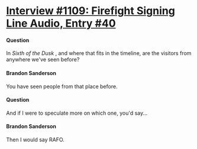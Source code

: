# [Interview #1109: Firefight Signing Line Audio, Entry #40](https://www.theoryland.com/intvmain.php?i=1109#40)

#### Question

In
*Sixth of the Dusk*
, and where that fits in the timeline, are the visitors from anywhere we've seen before?

#### Brandon Sanderson

You have seen people from that place before.

#### Question

And if I were to speculate more on which one, you'd say...

#### Brandon Sanderson

Then I would say RAFO.

